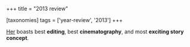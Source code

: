 +++
title = "2013 review"

[taxonomies]
tags = ['year-review', '2013']
+++

[Her] boasts best **editing**, best **cinematography**, and most
**exciting story concept**.

  [Her]: http://movies.tshepang.net/her
